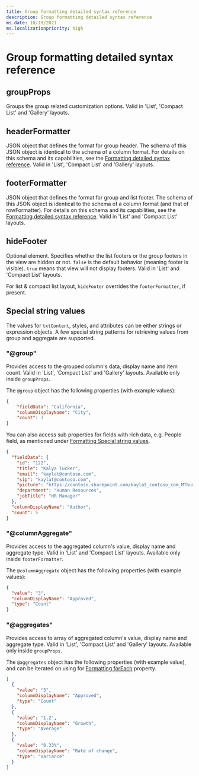 ```yaml
---
title: Group formatting detailed syntax reference	
description: Group formatting detailed syntax reference	
ms.date: 10/18/2021
ms.localizationpriority: high
---
```


# Group formatting detailed syntax reference

## groupProps

Groups the group related customization options. Valid in 'List', 'Compact List' and 'Gallery' layouts.

## headerFormatter

JSON object that defines the format for group header. The schema of this JSON object is identical to the schema of a column format. For details on this schema and its capabilities, see the [Formatting detailed syntax reference](./formatting-syntax-reference). Valid in 'List', 'Compact List' and 'Gallery' layouts.

## footerFormatter

JSON object that defines the format for group and list footer. The schema of this JSON object is identical to the schema of a column format (and that of rowFormatter). For details on this schema and its capabilities, see the [Formatting detailed syntax reference](./formatting-syntax-reference). Valid in 'List' and 'Compact List' layouts.

## hideFooter

Optional element. Specifies whether the list footers or the group footers in the view are hidden or not. `false` is the default behavior (meaning footer is visible). `true` means that view will not display footers. Valid in 'List' and 'Compact List' layouts.

For list & compact list layout, `hideFooter` overrides the `footerFormatter`, if present.

## Special string values

The values for `txtContent`, styles, and attributes can be either strings or expression objects. A few special string patterns for retrieving values from group and aggregate are supported.

### "@group"

Provides access to the grouped column's data, display name and item count. Valid in 'List', 'Compact List' and 'Gallery' layouts. Available only inside `groupProps`.

The `@group` object has the following properties (with example values):

```JSON
{
    "fieldData": "California",
    "columnDisplayName": "City",
    "count": 3
}
```

You can also access sub properties for fields with rich data, e.g. People field, as mentioned under [Formatting Special string values](./formatting-syntax-reference#special-string-values).

```JSON
{
  "fieldData": {
    "id": "122",
    "title": "Kalya Tucker",
    "email": "kaylat@contoso.com",
    "sip": "kaylat@contoso.com",
    "picture": "https://contoso.sharepoint.com/kaylat_contoso_com_MThumb.jpg?t=63576928822",
    "department": "Human Resources",
    "jobTitle": "HR Manager"
  },
  "columnDisplayName": "Author",
  "count": 5
}

```

### "@columnAggregate"

Provides access to the aggregated column's value, display name and aggregate type. Valid in 'List' and 'Compact List' layouts. Available only inside `footerFormatter`.

The `@columnAggregate` object has the following properties (with example values):

```JSON
{
  "value": "3",
  "columnDisplayName": "Approved",
  "type": "Count"
}
```

### "@aggregates"

Provides access to array of aggregated column's value, display name and aggregate type. Valid in 'List', 'Compact List' and 'Gallery' layouts. Available only inside `groupProps`.

The `@aggregates` object has the following properties (with example value), and can be iterated on using for [Formatting forEach](./formatting-syntax-reference#foreach) property.

```JSON
[
  {
    "value": "3",
    "columnDisplayName": "Approved",
    "type": "Count"
  },
  {
    "value": "1.2",
    "columnDisplayName": "Growth",
    "type": "Average"
  },
  {
    "value": "0.33%",
    "columnDisplayName": "Rate of change",
    "type": "Variance"
  }
]
```
